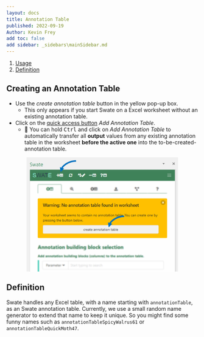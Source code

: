 ```yaml
---
layout: docs
title: Annotation Table
published: 2022-09-19
Author: Kevin Frey
add toc: false
add sidebar: _sidebars\mainSidebar.md
---
```


1. [Usage](#Creating-an-Annotation-Table)
2. [Definition](#Definition)

## Creating an Annotation Table

- Use the *create annotation table* button in the yellow pop-up box.
    - This only appears if you start Swate on a Excel worksheet without an existing annotation table.
- Click on the <a href="/images/UserDocs/Swate-Overlay-Exp.jpg" target="_blank">quick access button</a> *Add Annotation Table*.
    - 👀 You can hold <kbd>Ctrl</kbd> and click on *Add Annotation Table* to automatically transfer all **output** values from any existing annotation table in the worksheet **before the active one** into the to-be-created-annotation table.

<p style="display: flex; justify-content: center">
<img src="./../../images/UserDocs/Swate-CreateAnnotationTable-Exp.jpg?v28.01.202" style="height: 300px">
</p>

## Definition

Swate handles any Excel table, with a name starting with `annotationTable`, as an Swate annotation table. Currently, we use a small random name generator to extend that name to keep it unique. So you might find some funny names such as `annotationTableSpicyWalrus61` or `annotationTableQuickMoth47`.

